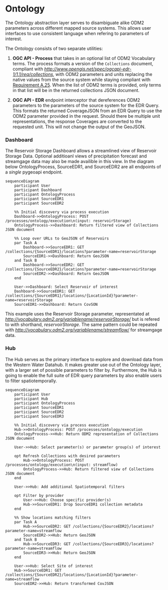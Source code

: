 # Ontology

The Ontology abstraction layer serves to disambiguate alike ODM2 parameters
across different mapped source systems. This allows user interfaces to
use consistent language when refering to parameters of interest.

The Ontology consists of two separate utilities:

1. **OGC API - Process** that takes in an optional list of ODM2 Vocabulary
   terms. The process formats a version of the `Collections` document, 
   compliant with *http://www.opengis.net/spec/ogcapi-edr-1/1.1/req/collections*,
   with ODM2 parameters and units replacing the native values from the source
   system while staying compliant with [Requirement A.25](https://docs.ogc.org/is/19-086r6/19-086r6.html#req_edr_rc-parameters).
   When the list of ODM2 terms is provided, only terms in that list will 
   be in the returned collections JSON document.

2. **OGC API - EDR** endpoint interceptor that dereferences ODM2 parameters 
   to the parameters of the source system for the EDR Query. This formats
   the returned CoverageJSON from an EDR Query to use the ODM2 parameter
   provided in the request. Should there be multiple unit representations,
   the response Coverages are converted to the requested unit. This will 
   not change the output of the GeoJSON.

### Dashboard

The Reservoir Storage Dashboard allows a streamlined view of Reservoir
Storage Data. Optional additioanl views of precipitation forecast and
streamgage data may also be made availible in this view. In the diagram
below OntologyProcess, SourceEDR1, and SourceEDR2 are all endpoints of
a *single* pygeoapi endpoint.


```mermaid
sequenceDiagram
    participant User
    participant Dashboard
    participant OntologyProcess
    participant SourceEDR1
    participant SourceEDR2

    %% Initial discovery via process execution
    Dashboard->>OntologyProcess: POST /processes/ontology/execution\n(input: reservoirStorage)
    OntologyProcess->>Dashboard: Return filtered view of Collections JSON document

    %% Loop over URLs to GeoJSON of Reservoirs
    par Task A
        Dashboard->>SourceEDR1: GET /collections/{SourceEDR1}/locations?parameter-name=reservoirStorage
        SourceEDR1->>Dashboard: Return GeoJSON
    and Task B
        Dashboard->>SourceEDR2: GET /collections/{SourceEDR2}/locations?parameter-name=reservoirStorage
        SourceEDR2->>Dashboard: Return GeoJSON
    end

    User->>Dashboard: Select Reservoir of interest
    Dashboard->>SourceEDR1: GET /collections/{SourceEDR1}/locations/{LocationId}?parameter-name=reservoirStorage
    SourceEDR1->>Dashboard: Return CovSON
```

This example uses the Reservoir Storage parameter, representated
at *http://vocabulary.odm2.org/variablename/reservoirStorage/* but is
refered to with shorthand, *reservoirStorage*. The same pattern could
be repeated with *http://vocabulary.odm2.org/variablename/streamflow/* for
streamgage data.

<!-- Precipitation forecast data is not made availible as **OGC API - EDR**. As such,
the layer will not will presentable via the Ontology. The diagram below
illustrates a simple **OGC API - Features** interaction.

```mermaid
sequenceDiagram
    participant User
    participant Dashboard
    participant pygeoapi

    %% Selection of Forecast period of interest (1-7 Days)
    User->>Dashboard: Select Forecast for Days 1, 2, 3, 4-5, or 6-7

    %% Fetch GeoJSON of Forecast
    Dashboard->>pygeoapi: GET /collections/{ForcastPeriod}/items

``` -->

### Hub

The Hub serves as the primary interface to explore and download
data from the Western Water Datahub. It makes greater use out of the 
Ontology layer, with a larger set of possible parameters to filter by.
Furthermore, the Hub is going to enable the full suite of EDR query
parameters by also enable users to filter spatiotemporally.


```mermaid
sequenceDiagram
    participant User
    participant Hub
    participant OntologyProcess
    participant SourceEDR1
    participant SourceEDR2
    participant SourceEDR3

    %% Initial discovery via process execution
    Hub->>OntologyProcess: POST /processes/ontology/execution
    OntologyProcess->>Hub: Return ODM2 representation of Collections JSON document

    User->>Hub: Select parameter(s) or parameter group(s) of interest

    opt Refresh Collections with desired parameters
        Hub->>OntologyProcess: POST /processes/ontology/execution\n(input: streamflow)
        OntologyProcess->>Hub: Return filtered view of Collections JSON document
    end

    User->>Hub: Add additional Spatiotemporal filters

    opt Filter by provider
        User->>Hub: Choose specific provider(s)
        Hub->>SourceEDR1: Drop SourceEDR1 collection metadata
    end

    %% Show locations matching filters
    par Task A
        Hub->>SourceEDR2: GET /collections/{SourceEDR2}/locations?parameter-name=streamflow
        SourceEDR2->>Hub: Return GeoJSON
    and Task B
        Hub->>SourceEDR3: GET /collections/{SourceEDR3}/locations?parameter-name=streamflow
        SourceEDR3->>Hub: Return GeoJSON
    end
    
    User->>Hub: Select Site of interest
    Hub->>SourceEDR1: GET /collections/{SourceEDR2}/locations/{LocationId}?parameter-name=streamflow
    SourceEDR2->>Hub: Return transformed CovJSON
```
